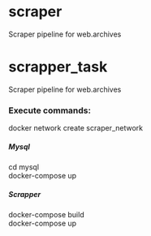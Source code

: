# scraper
Scraper pipeline for web.archives

# scrapper_task
Scraper pipeline for web.archives


### Execute commands:
docker network create scraper_network

##### Mysql
cd mysql<br/>
docker-compose up

##### Scrapper
docker-compose build<br/>
docker-compose up

